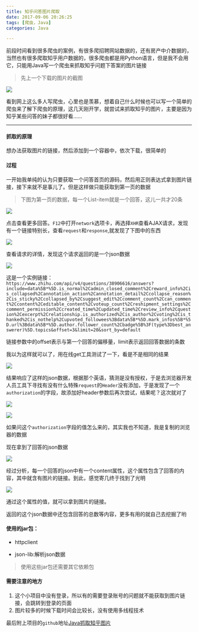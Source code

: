 ```yaml
---
title: 知乎问答图片爬取
date: 2017-09-06 20:26:25
tags: [爬虫，Java]
categories: Java

---
```


前段时间看到很多爬虫的案例，有很多爬招聘网站数据的，还有房产中介数据的，当然也有很多爬取知乎用户数据的，很多爬虫都是用Python语言，但是我不会用它，只能用Java写一个爬虫来抓取知乎问题下答案的图片链接

<!--more-->

> 先上一个下载的图片的截图

![](/img/ZhihuSpider.JPG)






看到网上这么多人写爬虫，心里也是羡慕，想着自己什么时候也可以写一个简单的爬虫来了解下爬虫的原理，这几天刚开学，就尝试来抓取知乎的图片，主要是因为知乎某些问答的妹子都很好看……

------


#### 抓取的原理

想办法获取图片的链接，然后添加到一个容器中，依次下载，很简单的

#### 过程

一开始我单纯的认为只要获取一个问答首页的源码，然后用正则表达式拿到图片链接，接下来就不是事儿了。但是这样做只能获取到第一页的数据

> 下图为第一页的数据，每一个List-item就是一个回答，这儿一共才20条

![](/img/ListItem.JPG)

点击查看更多回答。`F12`中打开`network`选项卡，再选择`XHR`查看AJAX请求，发现有一个链接特别长，查看```request```和```response```,就发现了下图中的东西

![](/img/XHR.JPG)

查看请求的详情，发现这个请求返回的是一个json数据

![](/img/data.JPG)



这是一个实例链接：`https://www.zhihu.com/api/v4/questions/38906616/answers?include=data%5B*%5D.is_normal%2Cadmin_closed_comment%2Creward_info%2Cis_collapsed%2Cannotation_action%2Cannotation_detail%2Ccollapse_reason%2Cis_sticky%2Ccollapsed_by%2Csuggest_edit%2Ccomment_count%2Ccan_comment%2Ccontent%2Ceditable_content%2Cvoteup_count%2Creshipment_settings%2Ccomment_permission%2Ccreated_time%2Cupdated_time%2Creview_info%2Cquestion%2Cexcerpt%2Crelationship.is_authorized%2Cis_author%2Cvoting%2Cis_thanked%2Cis_nothelp%2Cupvoted_followees%3Bdata%5B*%5D.mark_infos%5B*%5D.url%3Bdata%5B*%5D.author.follower_count%2Cbadge%5B%3F(type%3Dbest_answerer)%5D.topics&offset=3&limit=20&sort_by=default`



链接参数中的offset表示与第一个回答的偏移量，limit表示返回回答数据的条数

我以为这样就可以了，用在线get工具测试了一下，看是不是相同的结果


![](/img/responsewithoutauth.JPG)

结果响应了这样的json数据，根据那个英语，猜测是没有授权，于是去浏览器开发人员工具下寻找有没有什么特殊```request```的```Header```没有添加，于是发现了一个```authorization```的字段，故添加好header参数后再次尝试，结果呢？这次就对了

![](/img/getwithauth.JPG)

![](/img/responsewithauth.JPG)

如果问这个```authorization```字段的值怎么来的，其实我也不知道，我是复制的浏览器的数据

现在拿到了回答的json数据

![](/img/data_json.JPG)

经过分析，每一个回答的json中有一个content属性，这个属性包含了回答的内容，其中就含有图片的链接。到此，感觉寄几终于找到了光明

![](/img/content.JPG)

通过这个属性的值，就可以拿到图片的链接。

返回的这个json数据中还包含回答的总数等内容，更多有用的就自己去挖掘了哟


#### 使用的jar包：

+ httpclient

+ json-lib:解析json数据

> 使用这些jar包还需要其它依赖包


#### 需要注意的地方

1. 这个小项目中没有登录，所以有的需要登录账号的问题就不能获取到图片链接，会跳转到登录的页面
2. 图片较多的时候下载时间会比较长，没有使用多线程技术

最后附上项目的```github```地址[Java抓取知乎图片](https://github.com/watertreestar/ZhihuSpider)





